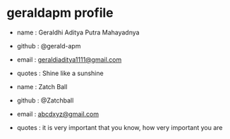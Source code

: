 # geraldapm profile
- name : Geraldhi Aditya Putra Mahayadnya
- github : @gerald-apm
- email : geraldiaditya1111@gmail.com
- quotes : Shine like a sunshine

- name : Zatch Ball
- github : @Zatchball
- email : abcdxyz@gmail.com
- quotes : it is very important that you know, how very important you are